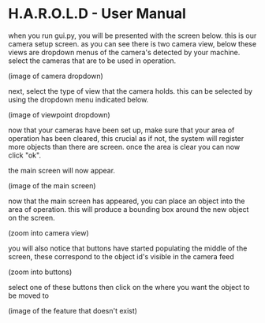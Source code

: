 # H.A.R.O.L.D - User Manual

when you run gui.py, you will be presented with the screen below. this is our camera setup screen. as you can see there is two camera view, below these views are dropdown menus of the camera's detected by your machine. select the cameras that are to be used in operation.

(image of camera dropdown)


next, select the type of view that the camera holds. this can be selected by using the dropdown menu indicated below.

(image of viewpoint dropdown)

now that your cameras have been set up, make sure that your area of operation has been cleared, this crucial as if not, the system will register more objects than there are screen. once the area is clear you can now click "ok".

the main screen will now appear.

(image of the main screen)

now that the main screen has appeared, you can place an object into the area of operation. this will produce a bounding box around the new object on the screen.

(zoom into camera view)

you will also notice that buttons have started populating the middle of the screen, these correspond to the object id's visible in the camera feed

(zoom into buttons)

select one of these buttons then click on the where you want the object to be moved to

(image of the feature that doesn't exist)

